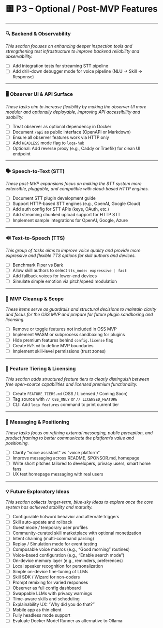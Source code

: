 # 🟨 P3 – Optional / Post-MVP Features

---

### 🔍 Backend & Observability
_This section focuses on enhancing deeper inspection tools and strengthening test infrastructure to improve backend reliability and observability._

- [ ] Add integration tests for streaming STT pipeline
- [ ] Add drill-down debugger mode for voice pipeline (NLU → Skill → Response)

---

### 🖥️ Observer UI & API Surface
_These tasks aim to increase flexibility by making the observer UI more modular and optionally deployable, improving API accessibility and usability._

- [ ] Treat observer as optional dependency in Docker
- [ ] Document `/api` as public interface (OpenAPI or Markdown)
- [ ] Ensure all observer features work via HTTP only
- [ ] Add `HEADLESS` mode flag to `loqa-hub`
- [ ] Optional: Add reverse proxy (e.g., Caddy or Traefik) for clean UI endpoint

---

### 🗣️ Speech-to-Text (STT)
_These post-MVP expansions focus on making the STT system more extensible, pluggable, and compatible with cloud-based HTTP engines._

- [ ] Document STT plugin development guide
- [ ] Support HTTP-based STT engines (e.g., OpenAI, Google Cloud)
- [ ] Add auth config for STT APIs (keys, OAuth, etc.)
- [ ] Add streaming chunked upload support for HTTP STT
- [ ] Implement sample integrations for OpenAI, Google, Azure

---

### 🔊 Text-to-Speech (TTS)
_This group of tasks aims to improve voice quality and provide more expressive and flexible TTS options for skill authors and devices._

- [ ] Benchmark Piper vs Bark
- [ ] Allow skill authors to select `tts_mode: expressive | fast`
- [ ] Add fallback voices for lower-end devices
- [ ] Simulate simple emotion via pitch/speed modulation

---

### 🧹 MVP Cleanup & Scope
_These items serve as guardrails and structural decisions to maintain clarity and focus for the OSS MVP and prepare for future plugin sandboxing and licensing._

- [ ] Remove or toggle features not included in OSS MVP
- [ ] Implement WASM or subprocess sandboxing for plugins
- [ ] Hide premium features behind `config.license` flag
- [ ] Create `MVP.md` to define MVP boundaries
- [ ] Implement skill-level permissions (trust zones)

---

### 🪪 Feature Tiering & Licensing
_This section adds structured feature tiers to clearly distinguish between free open-source capabilities and licensed premium functionality._

- [ ] Create `FEATURE_TIERS.md` (OSS / Licensed / Coming Soon)
- [ ] Tag source with `// OSS_ONLY` or `// LICENSED_FEATURE`
- [ ] CLI: Add `loqa features` command to print current tier

---

### 🧭 Messaging & Positioning
_These tasks focus on refining external messaging, public perception, and product framing to better communicate the platform’s value and positioning._

- [ ] Clarify “voice assistant” vs “voice platform”
- [ ] Improve messaging across README, SPONSOR.md, homepage
- [ ] Write short pitches tailored to developers, privacy users, smart home fans
- [ ] UX test homepage messaging with real users

---

### 💡 Future Exploratory Ideas
_This section collects longer-term, blue-sky ideas to explore once the core system has achieved stability and maturity._

- [ ] Configurable hotword behavior and alternate triggers
- [ ] Skill auto-update and rollback
- [ ] Guest mode / temporary user profiles
- [ ] Community-curated skill marketplace with optional monetization
- [ ] Intent chaining (multi-command parsing)
- [ ] Replay / Simulation mode for event testing
- [ ] Composable voice macros (e.g., “Good morning” routines)
- [ ] Voice-based configuration (e.g., “Enable search mode”)
- [ ] On-device memory layer (e.g., reminders, preferences)
- [ ] Local speaker recognition for personalization
- [ ] Simple on-device fine-tuning of LLMs
- [ ] Skill SDK / Wizard for non-coders
- [ ] Prompt remixing for varied responses
- [ ] Observer as full config dashboard
- [ ] Swappable LLMs with privacy warnings
- [ ] Time-aware skills and scheduling
- [ ] Explainability UX: “Why did you do that?”
- [ ] Mobile app as thin client
- [ ] Fully headless mode support
- [ ] Evaluate Docker Model Runner as alternative to Ollama